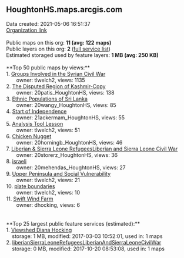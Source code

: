 <h2>HoughtonHS.maps.arcgis.com</h2> Data created: 2021-05-06 16:51:37 <br /><a target='new' href='https://HoughtonHS.maps.arcgis.com'>Organization link</a><br /><br />Public maps on this org: <b>11 (avg: 122 maps)</b><br />Public layers on this org: <b>2 </b>(<a target='new' href='https://services.arcgis.com/CFqsrn0OP3ITZd0u/ArcGIS/rest/services'>full service list</a>)<br />Estimated storaged used by feature layers: <b>1 MB (avg: 250 KB)</b><br /><br />**Top 50 public maps by views:**<br />  1. <a target='new' href='https://www.arcgis.com/home/item.html?id=932a2c277242497cac5d0986a135b599'>Groups Involved in the Syrian Civil War</a> <br />  &nbsp;&nbsp;&nbsp;&nbsp; &nbsp;&nbsp;owner: tlwelch2, views: 1135<br />  2. <a target='new' href='https://www.arcgis.com/home/item.html?id=615b141f2385441c8a7904ca98eff4be'>The Disputed Region of Kashmir-Copy</a> <br />  &nbsp;&nbsp;&nbsp;&nbsp; &nbsp;&nbsp;owner: 20patis_HoughtonHS, views: 138<br />  3. <a target='new' href='https://www.arcgis.com/home/item.html?id=5dba06e75c234663b18d8753dcff8c85'>Ethnic Populations of Sri Lanka</a> <br />  &nbsp;&nbsp;&nbsp;&nbsp; &nbsp;&nbsp;owner: 20wangy_HoughtonHS, views: 85<br />  4. <a target='new' href='https://www.arcgis.com/home/item.html?id=c283732d74614410815fdc32d7eea846'>Start of Independence</a> <br />  &nbsp;&nbsp;&nbsp;&nbsp; &nbsp;&nbsp;owner: 21ackermam_HoughtonHS, views: 55<br />  5. <a target='new' href='https://www.arcgis.com/home/item.html?id=25533dbb1d254dc89827fc29baad03ec'>Analysis Tool Lesson</a> <br />  &nbsp;&nbsp;&nbsp;&nbsp; &nbsp;&nbsp;owner: tlwelch2, views: 51<br />  6. <a target='new' href='https://www.arcgis.com/home/item.html?id=fe29ca87b7ad4dd29b99613b81aecb6a'>Chicken Nugget</a> <br />  &nbsp;&nbsp;&nbsp;&nbsp; &nbsp;&nbsp;owner: 20horningb_HoughtonHS, views: 46<br />  7. <a target='new' href='https://www.arcgis.com/home/item.html?id=b3a26b128a8140efa522c6fa53b5d0bf'>Liberian & Sierra Leone RefugeesLiberian and Sierra Leone Civil War</a> <br />  &nbsp;&nbsp;&nbsp;&nbsp; &nbsp;&nbsp;owner: 20storerz_HoughtonHS, views: 36<br />  8. <a target='new' href='https://www.arcgis.com/home/item.html?id=0373b57f74084a9a89cda5ecb6cc1f3b'>israeli</a> <br />  &nbsp;&nbsp;&nbsp;&nbsp; &nbsp;&nbsp;owner: 20mehendas_HoughtonHS, views: 27<br />  9. <a target='new' href='https://www.arcgis.com/home/item.html?id=690e3ea86399431ead5c1973aae378e5'>Upper Peninsula and Social Vulnerability</a> <br />  &nbsp;&nbsp;&nbsp;&nbsp; &nbsp;&nbsp;owner: tlwelch2, views: 21<br />  10. <a target='new' href='https://www.arcgis.com/home/item.html?id=5411f09bd29a41959e54f384d3cb4054'>plate boundaries</a> <br />  &nbsp;&nbsp;&nbsp;&nbsp; &nbsp;&nbsp;owner: tlwelch2, views: 10<br />  11. <a target='new' href='https://www.arcgis.com/home/item.html?id=bad7139fcbd44565befef0d0317db993'>Swift Wind Farm</a> <br />  &nbsp;&nbsp;&nbsp;&nbsp; &nbsp;&nbsp;owner: dhocking, views: 6<br /><br /><br />**Top 25 largest public feature services (estimated):**<br /> 1. <a target='new' href='https://www.arcgis.com/home/item.html?id=98ad0e7474e04f17bc6baf3ad659cff0'>Viewshed Diana Hocking</a><br /> &nbsp;&nbsp;&nbsp;&nbsp;storage: 1 MB, modified: 2017-03-03 10:52:01,  used in: 1 maps<br /> 2. <a target='new' href='https://www.arcgis.com/home/item.html?id=6095a554d6f444b882f6f819599e63a0'>liberianSierraLeoneRefugeesLiberianAndSierraLeoneCivilWar</a><br /> &nbsp;&nbsp;&nbsp;&nbsp;storage: 0 MB, modified: 2017-10-20 08:53:08,  used in: 1 maps<br />